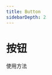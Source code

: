 ```yaml
---
title: Button
sidebarDepth: 2
---
```

# 按钮

使用方法
<ClientOnly>
  <button-demo></button-demo>
</ClientOnly>
